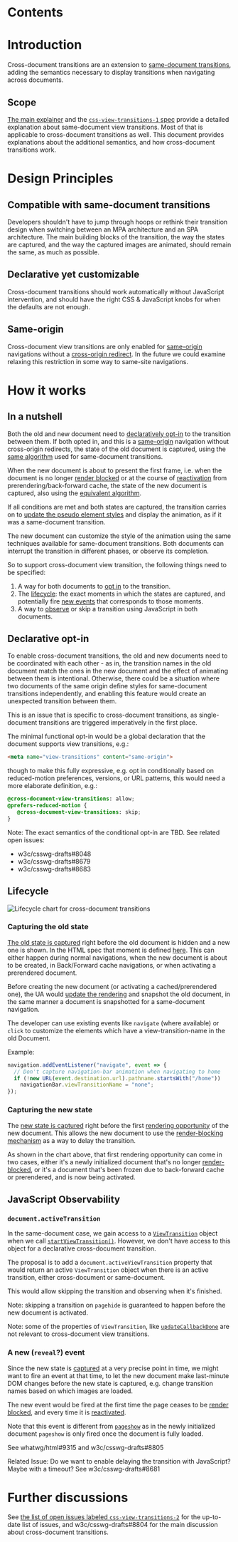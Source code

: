 # Contents

# Introduction

Cross-document transitions are an extension to
[same-document transitions](https://drafts.csswg.org/css-view-transitions-1/), adding the semantics
necessary to display transitions when navigating across documents.

## Scope
[The main explainer](explainer.md) and the [`css-view-transitions-1` spec](https://drafts.csswg.org/css-view-transitions-1/)
provide a detailed explanation about same-document view transitions. Most of that is applicable to
cross-document transitions as well. This document provides explanations about the additional
semantics, and how cross-document transitions work.

# Design Principles

## Compatible with same-document transitions

Developers shouldn't have to jump through hoops or rethink their transition design when switching
between an MPA architecture and an SPA architecture. The main building blocks of the transition,
the way the states are captured, and the way the captured images are animated, should remain the
same, as much as possible.

## Declarative yet customizable

Cross-document transitions should work automatically without JavaScript intervention, and should
have the right CSS & JavaScript knobs for when the defaults are not enough.

## Same-origin

Cross-document view transitions are only enabled for
[same-origin](https://html.spec.whatwg.org/multipage/browsers.html#same-origin) navigations without a
[cross-origin redirect](https://html.spec.whatwg.org/#unloading-documents:was-created-via-cross-origin-redirects).
In the future we could examine relaxing this restriction in some way to same-site navigations.

# How it works

## In a nutshell
Both the old and new document need to [declaratively opt-in](#declarative-opt-in) to the transition
between them. If both opted in, and this is a [same-origin](#same-origin) navigation without
cross-origin redirects, the state of the old document is captured, using the
[same algorithm](https://drafts.csswg.org/css-view-transitions-1/#capture-old-state-algorithm) used
for same-document transitions.

When the new document is about to present the first frame, i.e. when
the document is no longer [render blocked](https://html.spec.whatwg.org/multipage/dom.html#render-blocked)
or at the course of [reactivation](https://html.spec.whatwg.org/multipage/browsing-the-web.html#reactivate-a-document) from prerendering/back-forward cache, the state of the new document is captured, also using the
[equivalent algorithm](https://drafts.csswg.org/css-view-transitions-1/#capture-new-state-algorithm).

If all conditions are met and both states are captured, the transition carries on to
[update the pseudo element styles](https://drafts.csswg.org/css-view-transitions-1/#update-pseudo-element-styles)
and display the animation, as if it was a same-document transition.

The new document can customize the style of the animation using the same techniques available for
same-document transitions. Both documents can interrupt the transition in different phases, or
observe its completion.

So to support cross-document view transition, the following things need to be specified:

1. A way for both documents to [opt in](#declarative-opt-in) to the transition.
1. The [lifecycle](#lifecycle): the exact moments in which the states are captured, and potentially
   fire [new events](#a-new-reveal-event) that corresponds to those moments.
1. A way to [observe](#javascript-observability) or skip a transition using JavaScript in both
   documents.


## Declarative opt-in

To enable cross-document transitions, the old and new documents need to be coordinated with each
other - as in, the transition names in the old document match the ones in the new document and the
effect of animating between them is intentional. Otherwise, there could be a situation where two
documents of the same origin define styles for same-document transitions independently, and enabling
this feature would create an unexpected transition between them.

This is an issue that is specific to cross-document transitions, as single-document transitions are
triggered imperatively in the first place.

The minimal functional opt-in would be a global declaration that the document supports view
transitions, e.g.:

```html
<meta name="view-transitions" content="same-origin">
```

though to make this fully expressive, e.g. opt in conditionally based on reduced-motion preferences,
versions, or URL patterns, this would need a more elaborate definition, e.g.:

```css
@cross-document-view-transitions: allow;
@prefers-reduced-motion {
   @cross-document-view-transitions: skip;
}
```

Note: The exact semantics of the conditional opt-in are TBD. See related open issues:
* w3c/csswg-drafts#8048
* w3c/csswg-drafts#8679
* w3c/csswg-drafts#8683

## Lifecycle

![Lifecycle chart for cross-document transitions](media/mpa-chart.svg)

### Capturing the old state

[The old state is captured](https://drafts.csswg.org/css-view-transitions-1/#capture-old-state-algorithm) right before the old document is hidden and a new one is shown.
In the HTML spec that moment is defined [here](https://html.spec.whatwg.org/#populating-a-session-history-entry:loading-a-document).
This can either happen during normal navigations, when the new document is about to be created,
in Back/Forward cache navigations, or when activating a prerendered document.

Before creating the new document (or activating a cached/prerendered one), the UA would [update the rendering](https://html.spec.whatwg.org/#update-the-rendering) and snapshot the old document, in the same manner a document is snapshotted for a same-document navigation.

The developer can use existing events like `navigate` (where available) or `click` to customize the
elements which have a view-transition-name in the old Document.

Example:
```js
navigation.addEventListener("navigate", event => {
  // Don't capture navigation-bar animation when navigating to home
  if (!new URL(event.destination.url).pathname.startsWith("/home"))
    navigationBar.viewTransitionName = "none";
});
```

### Capturing the new state

The [new state is captured](https://drafts.csswg.org/css-view-transitions-1/#capture-new-state-algorithm) right before the first [rendering opportunity](https://html.spec.whatwg.org/#rendering-opportunity)
of the new document. This allows the new document to use the
[render-blocking mechanism](https://html.spec.whatwg.org/#render-blocking-mechanism) as a way to
delay the transition.

As shown in the chart above, that first rendering opportunity can come in two cases, either
it's a newly initialized document that's no longer [render-blocked](https://html.spec.whatwg.org/multipage/dom.html#render-blocked), or it's a document that's been frozen due to back-forward cache
or prerendered, and is now being activated.

## JavaScript Observability

### `document.activeTransition`

In the same-document case, we gain access to a [`ViewTransition`](https://drafts.csswg.org/css-view-transitions-1/#viewtransition) object when we call [`startViewTransition()`](https://drafts.csswg.org/css-view-transitions-1/#ViewTransition-prepare). However, we don't have access to this
object for a declarative cross-document transition.

The proposal is to add a `document.activeViewTransition` property that would return an active `ViewTransition` object when there is an active transition, either cross-document or same-document.

This would allow skipping the transition and observing when it's finished.

Note: skipping a transition on `pagehide` is guaranteed to happen before the new document is activated.

Note: some of the properties of `ViewTransition`, like [`updateCallbackDone`](https://drafts.csswg.org/css-view-transitions-1/#dom-viewtransition-updatecallbackdone) are not relevant to cross-document
view transitions.

### A new (`reveal`?) event

Since the new state is [captured](#capturing-the-new-state) at a very precise point in time, we
might want to fire an event at that time, to let the new document make last-minute DOM changes
before the new state is captured, e.g. change transition names based on which images are loaded.

The new event would be fired at the first time the page ceases to be [render blocked](https://html.spec.whatwg.org/multipage/dom.html#render-blocked), and every time it is [reactivated](https://html.spec.whatwg.org/multipage/browsing-the-web.html#reactivate-a-document).

Note that this event is different from [`pageshow`](https://html.spec.whatwg.org/#event-pageshow) as
in the newly initialized document `pageshow` is only fired once the document is fully loaded.

See whatwg/html#9315 and w3c/csswg-drafts#8805

Related Issue: Do we want to enable delaying the transition with JavaScript? Maybe with a timeout? See w3c/csswg-drafts#8681

# Further discussions

See [the list of open issues labeled `css-view-transitions-2`](https://github.com/w3c/csswg-drafts/issues?q=css-view-transitions-2+label%3Acss-view-transitions-2) for the up-to-date list of issues, and w3c/csswg-drafts#8804 for the main discussion about
cross-document transitions.
